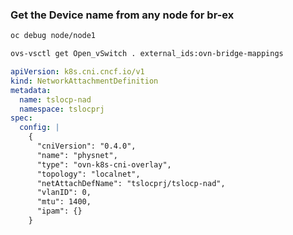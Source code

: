### Get the Device name from any node for br-ex

```bash
oc debug node/node1
```


```bash
ovs-vsctl get Open_vSwitch . external_ids:ovn-bridge-mappings
```


```yaml
apiVersion: k8s.cni.cncf.io/v1
kind: NetworkAttachmentDefinition
metadata:
  name: tslocp-nad
  namespace: tslocprj
spec:
  config: |
    {
      "cniVersion": "0.4.0",
      "name": "physnet",
      "type": "ovn-k8s-cni-overlay",
      "topology": "localnet",
      "netAttachDefName": "tslocprj/tslocp-nad",
      "vlanID": 0,
      "mtu": 1400,
      "ipam": {}
    }
```

